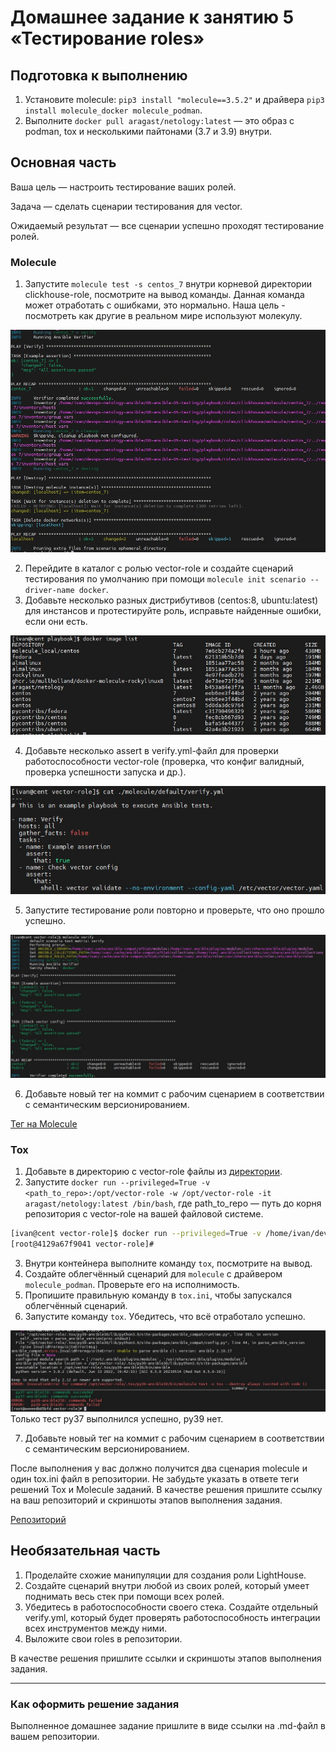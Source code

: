 # Домашнее задание к занятию 5 «Тестирование roles»

## Подготовка к выполнению

1. Установите molecule: `pip3 install "molecule==3.5.2"` и драйвера `pip3 install molecule_docker molecule_podman`.
2. Выполните `docker pull aragast/netology:latest` —  это образ с podman, tox и несколькими пайтонами (3.7 и 3.9) внутри.

## Основная часть

Ваша цель — настроить тестирование ваших ролей. 

Задача — сделать сценарии тестирования для vector. 

Ожидаемый результат — все сценарии успешно проходят тестирование ролей.

### Molecule

1. Запустите  `molecule test -s centos_7` внутри корневой директории clickhouse-role, посмотрите на вывод команды. Данная команда может отработать с ошибками, это нормально. Наша цель - посмотреть как другие в реальном мире используют молекулу.

![test](https://github.com/Seleznev-Ivan/devops-netology/blob/main/img/08-ans-05_test.jpg)

2. Перейдите в каталог с ролью vector-role и создайте сценарий тестирования по умолчанию при помощи `molecule init scenario --driver-name docker`.
3. Добавьте несколько разных дистрибутивов (centos:8, ubuntu:latest) для инстансов и протестируйте роль, исправьте найденные ошибки, если они есть.

![dockerlist](https://github.com/Seleznev-Ivan/devops-netology/blob/main/img/08-ans-05_dockl.jpg)

4. Добавьте несколько assert в verify.yml-файл для  проверки работоспособности vector-role (проверка, что конфиг валидный, проверка успешности запуска и др.). 

![verify-yml](https://github.com/Seleznev-Ivan/devops-netology/blob/main/img/08-ans-05_verifyyml.jpg)

5. Запустите тестирование роли повторно и проверьте, что оно прошло успешно.

![verify](https://github.com/Seleznev-Ivan/devops-netology/blob/main/img/08-ans-05_verify.jpg)

6. Добавьте новый тег на коммит с рабочим сценарием в соответствии с семантическим версионированием.

[Тег на Molecule](https://github.com/Seleznev-Ivan/devops-netology-ansible/releases/tag/vectortag-1.1)  

### Tox

1. Добавьте в директорию с vector-role файлы из [директории](./example).
2. Запустите `docker run --privileged=True -v <path_to_repo>:/opt/vector-role -w /opt/vector-role -it aragast/netology:latest /bin/bash`, где path_to_repo — путь до корня репозитория с vector-role на вашей файловой системе.
```bash
[ivan@cent vector-role]$ docker run --privileged=True -v /home/ivan/devops-netology-ansible/08-ansible-05-testing/playbook/roles/vector-role:/opt/vector-role -w /opt/vector-role -it aragast/netology:latest /bin/bash
[root@4129a67f9041 vector-role]#
```

3. Внутри контейнера выполните команду `tox`, посмотрите на вывод.
4. Создайте облегчённый сценарий для `molecule` с драйвером `molecule_podman`. Проверьте его на исполнимость.
5. Пропишите правильную команду в `tox.ini`, чтобы запускался облегчённый сценарий.
6. Запустите команду `tox`. Убедитесь, что всё отработало успешно.

![ans_tox](https://github.com/Seleznev-Ivan/devops-netology/blob/main/img/08-ans-05_tox.jpg)
Только тест py37 выполнился успешно, py39 нет.

7. Добавьте новый тег на коммит с рабочим сценарием в соответствии с семантическим версионированием.

После выполнения у вас должно получится два сценария molecule и один tox.ini файл в репозитории. Не забудьте указать в ответе теги решений Tox и Molecule заданий. В качестве решения пришлите ссылку на  ваш репозиторий и скриншоты этапов выполнения задания. 

[Репозиторий](https://github.com/Seleznev-Ivan/devops-netology-ansible/releases/tag/1.2)


## Необязательная часть

1. Проделайте схожие манипуляции для создания роли LightHouse.
2. Создайте сценарий внутри любой из своих ролей, который умеет поднимать весь стек при помощи всех ролей.
3. Убедитесь в работоспособности своего стека. Создайте отдельный verify.yml, который будет проверять работоспособность интеграции всех инструментов между ними.
4. Выложите свои roles в репозитории.

В качестве решения пришлите ссылки и скриншоты этапов выполнения задания.

---

### Как оформить решение задания

Выполненное домашнее задание пришлите в виде ссылки на .md-файл в вашем репозитории.
